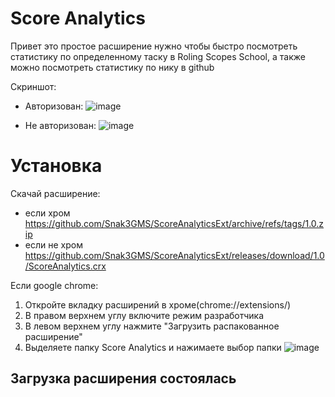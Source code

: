 # Score Analytics
Привет это простое расширение нужно чтобы быстро посмотреть статистику по определенному таску в Roling Scopes School, а также можно посмотреть статистику по нику в github

Скриншот:
- Авторизован:
  ![image](https://user-images.githubusercontent.com/36984325/115585811-a16d6680-a2d4-11eb-9ea4-d3a0f9118903.png)

- Не авторизован:
  ![image](https://user-images.githubusercontent.com/36984325/115585587-6cf9aa80-a2d4-11eb-8679-a0cdce3306cd.png)

# Установка
Скачай расширение:
 - если хром https://github.com/Snak3GMS/ScoreAnalyticsExt/archive/refs/tags/1.0.zip
 - если не хром https://github.com/Snak3GMS/ScoreAnalyticsExt/releases/download/1.0/ScoreAnalytics.crx

Если google chrome: 
  1. Откройте вкладку расширений в хроме(chrome://extensions/)
  2. В правом верхнем углу включите режим разработчика
  3. В левом верхнем углу нажмите "Загрузить распакованное расширение"
  4. Выделяете папку Score Analytics и нажимаете выбор папки
![image](https://user-images.githubusercontent.com/36984325/115588872-e0e98200-a2d7-11eb-99e9-31326864a652.png)
## Загрузка расширения состоялась

